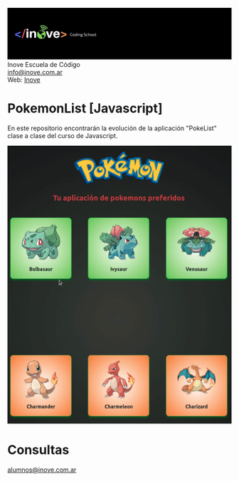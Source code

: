 ![Inove banner](inove.jpg)
Inove Escuela de Código\
info@inove.com.ar\
Web: [Inove](http://inove.com.ar)

# PokemonList [Javascript]
En este repositorio encontrarán la evolución de la aplicación "PokeList" clase a clase del curso de Javascript.

![pokeList_popup](pokeList_popup.gif)

# Consultas
alumnos@inove.com.ar
